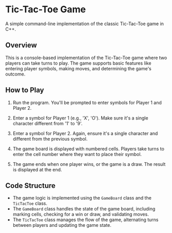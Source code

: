 # Tic-Tac-Toe Game

A simple command-line implementation of the classic Tic-Tac-Toe game in C++.

## Overview

This is a console-based implementation of the Tic-Tac-Toe game where two players can take turns to play. The game supports basic features like entering player symbols, making moves, and determining the game's outcome.

## How to Play

1. Run the program. You'll be prompted to enter symbols for Player 1 and Player 2.

2. Enter a symbol for Player 1 (e.g., 'X', 'O'). Make sure it's a single character different from '1' to '9'.

3. Enter a symbol for Player 2. Again, ensure it's a single character and different from the previous symbol.

4. The game board is displayed with numbered cells. Players take turns to enter the cell number where they want to place their symbol.

5. The game ends when one player wins, or the game is a draw. The result is displayed at the end.

## Code Structure

- The game logic is implemented using the `GameBoard` class and the `TicTacToe` class.
- The `GameBoard` class handles the state of the game board, including marking cells, checking for a win or draw, and validating moves.
- The `TicTacToe` class manages the flow of the game, alternating turns between players and updating the game state.
